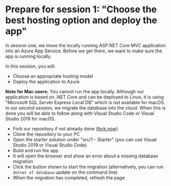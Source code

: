 # Prepare for session 1: "Choose the best hosting option and deploy the app"

In session one, we move the locally running ASP.NET Core MVC application into an Azure App Service. Before we get there, we want to make sure the app is running locally.

In this session, you will:

* Choose an appropriate hosting model
* Deploy the application to Azure

**Note for Mac users:** You cannot run the app locally. Although our application is based on .NET Core and can be deployed to Linux, it is using "Microsoft SQL Server Express Local DB" which is not available for macOS. In our second session, we migrate the database into the cloud. When this is done you will be able to follow along with Visual Studio Code or Visual Studio 2019 for macOS.

- Fork our repository if not already done ([fork now](https://github.com/MicrosoftDocs/mslearn-live-migrating-to-the-cloud/fork))
- Clone the repository to your PC
- Open the starter solution under "src/1 - Starter" (you can use Visual Studio 2019 or Visual Studio Code)
- Build and run the app
- It will open the browser and show an error about a missing database migration 
- Click the button shown to start the migration (alternatively, you can run `dotnet ef database` update on the command line)
- When the migration has completed, refresh the page
